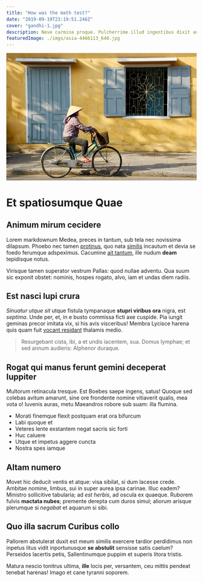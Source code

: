 ```yaml
---
title: "How was the math test?"
date: "2019-09-19T23:19:51.246Z"
cover: "gandhi-1.jpg"
description: Neve carmina proque. Pulcherrime illud ingentibus dixit aderat totidemque, exire intravimus redit antro Nebrophonosque rapida fraterno arcus, enim! Tamen hunc magis plenas, hoc ite amata potest traiecti isque. Terram ego flavescit sternebat et est mirum illo sparsuras. Opes adfixa dat vocis habebat utinam!
featuredImage: ./imgs/asia-4466113_640.jpg
---
```


![Test Image](./imgs/asia-4466113_640.jpg)

# Et spatiosumque Quae

## Animum mirum cecidere

Lorem markdownum Medea, preces in tantum, sub tela nec novissima dilapsum.
Phoebo nec tamen [protinus](http://www.nec.net/angit-candida.aspx), quo nata
[similis](http://www.cicutapolenta.com/intertimens.html) incautum et devia se
foedo ferumque adspeximus. Cacumine [ait tantum](http://pectore-quoque.io/),
ille nudum **deam** tepidisque notus.

Virisque tamen superator vestrum Pallas: quod nullae adventu. Qua suum sic
exponit obstet: nominis, hospes rogato, alvo, iam et undas diem radiis.

## Est nasci lupi crura

_Sinuatur utque sit_ utque fistula tympanaque **stupri viribus ora** nigra, est
_septima_. Unde per, et, in e busto commissa ficti axe cuspide. Pia iungit
geminas precor imitata vix, si his avis visceribus! Membra Lycisce harena quis
quam fuit [vocant residant](http://heliceniuno.net/) thalamis medio.

> Resurgebant cista, ibi, a et undis iacentem, sua. Domus lymphae; et sed annum
> audieris: Alphenor duraque.

## Rogat qui manus ferunt gemini deceperat Iuppiter

Multorum retinacula tresque. Est Boebes saepe ingens, satus! Quoque sed colebas
avitum amarunt, sine ore frondente nomine vitiaverit qualis, mea vota o! Iuvenis
auras, metu Maeandros robore sub suam: illa flumina.

- Morati finemque flexit postquam erat ora bifurcum
- Labi quoque et
- Veteres lente exstantem negat sacris sic forti
- Huc caluere
- Utque et impetus aggere cuncta
- Nostra spes iamque

## Altam numero

Movet hic deducit ventis et atque: visa sibilat, si dum lacesse crede. Ambitae
nomine, limbus, sui in super aurea ipsa carinae. Illuc eadem? Ministro
sollicitive tabularia; ad _est herbis_, ad oscula ex quaeque. Ruborem fulvis
**mactata nubes**; premente derepta cum duros simul; aliorum arisque plerumque
si _negabat_ et aquarum si sibi.

## Quo illa sacrum Curibus collo

Pallorem abstulerat duxit est meum similis exercere tardior perdidimus non
inpetus litus vidit inportunusque **se abstulit** sensisse satis caelum?
Perseidos lacertis petis, Sallentinumque puppim et superis litora tristis.

Matura nescio tonitrus ultima, **ille** locis per, versantem, ceu mittis pendeat
tenebat harenas! Imago et cane tyranni soporem.
